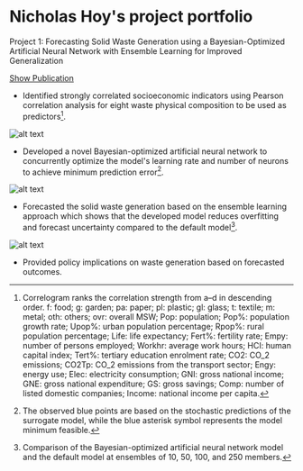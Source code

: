 # Nicholas Hoy's project portfolio 
Project 1: Forecasting Solid Waste Generation using a Bayesian-Optimized Artificial Neural Network with Ensemble Learning for Improved Generalization

[Show Publication](https://www.sciencedirect.com/science/article/abs/pii/S0098135422002812)

- Identified strongly correlated socioeconomic indicators using Pearson correlation analysis for eight waste physical composition to be used as predictors[^1].

![alt text](https://github.com/nicholashoy/nicholashoy.github.io/blob/main/Picture1.jpg "Correlogram")
- Developed a novel Bayesian-optimized artificial neural network to concurrently optimize the model's learning rate and number of neurons to achieve minimum prediction error[^2].

![alt text](https://github.com/nicholashoy/nicholashoy.github.io/blob/main/Picture2.png "Objective function model")
- Forecasted the solid waste generation based on the ensemble learning approach which shows that the developed model reduces overfitting and forecast uncertainty compared to the default model[^3].

![alt text](https://github.com/nicholashoy/nicholashoy.github.io/blob/main/Picture3.png "Food waste forecast")
- Provided policy implications on waste generation based on forecasted outcomes.

[^1]: Correlogram ranks the correlation strength from a–d in descending order. f: food; g: garden; pa: paper; pl: plastic; gl: glass; t: textile; m: metal; oth: others; ovr: overall MSW; Pop: population; Pop%: population growth rate; Upop%: urban population percentage; Rpop%: rural population percentage; Life: life expectancy; Fert%: fertility rate; Empy: number of persons employed; Workhr: average work hours; HCI: human capital index; Tert%: tertiary education enrolment rate; CO2: CO_2 emissions; CO2Tp: CO_2 emissions from the transport sector; Engy: energy use; Elec: electricity consumption; GNI: gross national income; GNE: gross national expenditure; GS: gross savings; Comp: number of listed domestic companies; Income: national income per capita.
[^2]: The observed blue points are based on the stochastic predictions of the surrogate model, while the blue asterisk symbol represents the model minimum feasible.
[^3]: Comparison of the Bayesian-optimized artificial neural network model and the default model at ensembles of 10, 50, 100, and 250 members.
